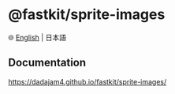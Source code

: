 # @fastkit/sprite-images

🌐 [English](https://github.com/dadajam4/fastkit/blob/main/packages/sprite-images/README.md) | 日本語

## Documentation
https://dadajam4.github.io/fastkit/sprite-images/
